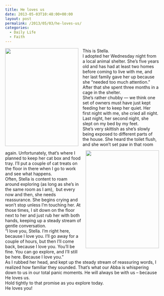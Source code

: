 ```yaml
---
title: He loves us
date: 2013-05-03T10:48:00+00:00
layout: post
permalink: /2013/05/03/he-loves-us/
categories:
  - Daily Life
  - Faith
---
```

<div style="clear: both; text-align: center;">
</div>

<div style="clear: both; text-align: center;">
  <a href="https://i2.wp.com/1.bp.blogspot.com/-zDvm_93NY20/UYOVDo6_K6I/AAAAAAAAALg/cvAt9rOk3Ec/s1600/IMG_1186.JPG" style="clear: left; float: left; margin-bottom: 1em; margin-right: 1em;"><img border="0" height="320" src="https://i0.wp.com/1.bp.blogspot.com/-zDvm_93NY20/UYOVDo6_K6I/AAAAAAAAALg/cvAt9rOk3Ec/s320/IMG_1186.JPG?resize=240%2C320" width="240" data-recalc-dims="1" /></a>
</div>

<a href="https://i2.wp.com/2.bp.blogspot.com/-dfGBu5Ashh4/UYOVDDRgtyI/AAAAAAAAALY/QmYLidWZzS8/s1600/IMG_1183.JPG" style="clear: right; float: right; margin-bottom: 1em; margin-left: 1em;"><img border="0" height="320" src="https://i0.wp.com/2.bp.blogspot.com/-dfGBu5Ashh4/UYOVDDRgtyI/AAAAAAAAALY/QmYLidWZzS8/s320/IMG_1183.JPG?resize=240%2C320" width="240" data-recalc-dims="1" /></a>
  



<div>
  This is Stella.
</div>

<div>
</div>

<div>
  I adopted her Wednesday night from a local animal shelter. She’s five years old and has had at least two homes before coming to live with me, and her last family gave her up because she “needed too much attention.” After that she spent three months in a cage in the shelter.
</div>

<div>
</div>

<div>
  She&#8217;s rather chubby &#8212; we think one set of owners must have just kept feeding her to keep her quiet. Her first night with me, she cried all night. Last night, her second night, she slept on my bed by my feet.
</div>

<div>
</div>

<div>
  She’s very skittish as she’s slowly being exposed to different parts of the house. She heard the toilet flush, and she won’t set paw in that room again. Unfortunately, that’s where I planned to keep her cat box and food tray. I’ll put a couple of cat treats on the floor in there when I go to work and see what happens.
</div>

<div>
</div>

<div>
  Often, Stella is content to roam around exploring (as long as she’s in the same room as I am),<span style="mso-spacerun: yes;">  </span>but every now and then, she needs reassurance. She begins crying and won’t stop unless I’m touching her. At those times, I sit down on the floor next to her and just rub her with both hands, keeping up a steady stream of gentle conversation.
</div>

<div>
</div>

<div>
  “I love you, Stella. I’m right here, because I love you. I’ll go away for a couple of hours, but then I’ll come back, because I love you. You’ll be fine. You can go explore, and I’ll still be here. Because I love you.”
</div>

<div>
</div>

<div>
  As I rubbed her head, and kept up the steady stream of reassuring words, I realized how familiar they sounded. That’s what our Abba is whispering down to us in our total panic moments. He will always be with us – because He loves us.
</div>

<div>
</div>

<div>
  Hold tightly to that promise as you explore today.
</div>

<div>
  He loves you!
</div>